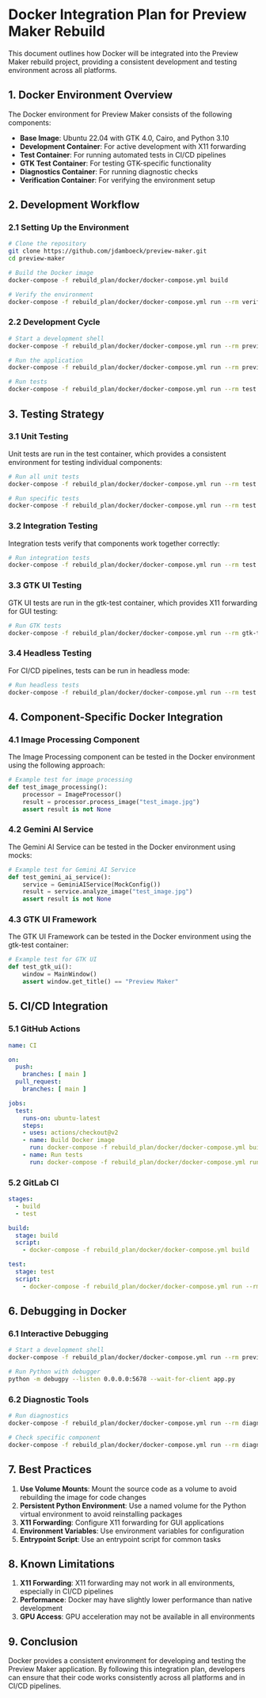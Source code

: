# Docker Integration Plan for Preview Maker Rebuild

This document outlines how Docker will be integrated into the Preview Maker rebuild project, providing a consistent development and testing environment across all platforms.

## 1. Docker Environment Overview

The Docker environment for Preview Maker consists of the following components:

- **Base Image**: Ubuntu 22.04 with GTK 4.0, Cairo, and Python 3.10
- **Development Container**: For active development with X11 forwarding
- **Test Container**: For running automated tests in CI/CD pipelines
- **GTK Test Container**: For testing GTK-specific functionality
- **Diagnostics Container**: For running diagnostic checks
- **Verification Container**: For verifying the environment setup

## 2. Development Workflow

### 2.1 Setting Up the Environment

```bash
# Clone the repository
git clone https://github.com/jdamboeck/preview-maker.git
cd preview-maker

# Build the Docker image
docker-compose -f rebuild_plan/docker/docker-compose.yml build

# Verify the environment
docker-compose -f rebuild_plan/docker/docker-compose.yml run --rm verify
```

### 2.2 Development Cycle

```bash
# Start a development shell
docker-compose -f rebuild_plan/docker/docker-compose.yml run --rm preview-maker dev

# Run the application
docker-compose -f rebuild_plan/docker/docker-compose.yml run --rm preview-maker run

# Run tests
docker-compose -f rebuild_plan/docker/docker-compose.yml run --rm test
```

## 3. Testing Strategy

### 3.1 Unit Testing

Unit tests are run in the test container, which provides a consistent environment for testing individual components:

```bash
# Run all unit tests
docker-compose -f rebuild_plan/docker/docker-compose.yml run --rm test pytest

# Run specific tests
docker-compose -f rebuild_plan/docker/docker-compose.yml run --rm test pytest path/to/test_file.py
```

### 3.2 Integration Testing

Integration tests verify that components work together correctly:

```bash
# Run integration tests
docker-compose -f rebuild_plan/docker/docker-compose.yml run --rm test pytest tests/integration/
```

### 3.3 GTK UI Testing

GTK UI tests are run in the gtk-test container, which provides X11 forwarding for GUI testing:

```bash
# Run GTK tests
docker-compose -f rebuild_plan/docker/docker-compose.yml run --rm gtk-test
```

### 3.4 Headless Testing

For CI/CD pipelines, tests can be run in headless mode:

```bash
# Run headless tests
docker-compose -f rebuild_plan/docker/docker-compose.yml run --rm test pytest --headless
```

## 4. Component-Specific Docker Integration

### 4.1 Image Processing Component

The Image Processing component can be tested in the Docker environment using the following approach:

```python
# Example test for image processing
def test_image_processing():
    processor = ImageProcessor()
    result = processor.process_image("test_image.jpg")
    assert result is not None
```

### 4.2 Gemini AI Service

The Gemini AI Service can be tested in the Docker environment using mocks:

```python
# Example test for Gemini AI Service
def test_gemini_ai_service():
    service = GeminiAIService(MockConfig())
    result = service.analyze_image("test_image.jpg")
    assert result is not None
```

### 4.3 GTK UI Framework

The GTK UI Framework can be tested in the Docker environment using the gtk-test container:

```python
# Example test for GTK UI
def test_gtk_ui():
    window = MainWindow()
    assert window.get_title() == "Preview Maker"
```

## 5. CI/CD Integration

### 5.1 GitHub Actions

```yaml
name: CI

on:
  push:
    branches: [ main ]
  pull_request:
    branches: [ main ]

jobs:
  test:
    runs-on: ubuntu-latest
    steps:
    - uses: actions/checkout@v2
    - name: Build Docker image
      run: docker-compose -f rebuild_plan/docker/docker-compose.yml build
    - name: Run tests
      run: docker-compose -f rebuild_plan/docker/docker-compose.yml run --rm test
```

### 5.2 GitLab CI

```yaml
stages:
  - build
  - test

build:
  stage: build
  script:
    - docker-compose -f rebuild_plan/docker/docker-compose.yml build

test:
  stage: test
  script:
    - docker-compose -f rebuild_plan/docker/docker-compose.yml run --rm test
```

## 6. Debugging in Docker

### 6.1 Interactive Debugging

```bash
# Start a development shell
docker-compose -f rebuild_plan/docker/docker-compose.yml run --rm preview-maker dev

# Run Python with debugger
python -m debugpy --listen 0.0.0.0:5678 --wait-for-client app.py
```

### 6.2 Diagnostic Tools

```bash
# Run diagnostics
docker-compose -f rebuild_plan/docker/docker-compose.yml run --rm diagnostics

# Check specific component
docker-compose -f rebuild_plan/docker/docker-compose.yml run --rm diagnostics --component=image_processor
```

## 7. Best Practices

1. **Use Volume Mounts**: Mount the source code as a volume to avoid rebuilding the image for code changes
2. **Persistent Python Environment**: Use a named volume for the Python virtual environment to avoid reinstalling packages
3. **X11 Forwarding**: Configure X11 forwarding for GUI applications
4. **Environment Variables**: Use environment variables for configuration
5. **Entrypoint Script**: Use an entrypoint script for common tasks

## 8. Known Limitations

1. **X11 Forwarding**: X11 forwarding may not work in all environments, especially in CI/CD pipelines
2. **Performance**: Docker may have slightly lower performance than native development
3. **GPU Access**: GPU acceleration may not be available in all environments

## 9. Conclusion

Docker provides a consistent environment for developing and testing the Preview Maker application. By following this integration plan, developers can ensure that their code works consistently across all platforms and in CI/CD pipelines.